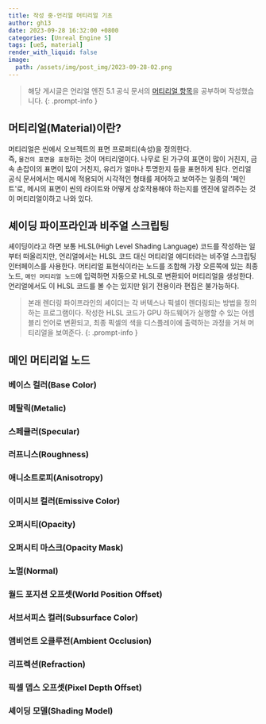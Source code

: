 ```yaml
---
title: 작성 중-언리얼 머티리얼 기초
author: gh13
date: 2023-09-28 16:32:00 +0800
categories: [Unreal Engine 5]
tags: [ue5, material]
render_with_liquid: false
image:
  path: /assets/img/post_img/2023-09-28-02.png
---
```


> 해당 게시글은 언리얼 엔진 5.1 공식 문서의 [머티리얼 항목](https://docs.unrealengine.com/5.1/ko/essential-unreal-engine-material-concepts/)을 공부하며 작성했습니다.
{: .prompt-info }


## 머티리얼(Material)이란?

머티리얼은 씬에서 오브젝트의 표면 프로퍼티(속성)을 정의한다.  
즉, `물건의 표면을 표현`하는 것이 머티리얼이다. 나무로 된 가구의 표면이 많이 거친지, 금속 손잡이의 표면이 많이 거친지, 유리가 얼마나 투명한지 등을 표현하게 된다.
언리얼 공식 문서에서는 메시에 적용되어 시각적인 형태를 제어하고 보여주는 일종의 '페인트'로, 메시의 표면이 씬의 라이트와 어떻게 상호작용해야 하는지를 엔진에 알려주는 것이 머티리얼이하고 나와 있다.

## 셰이딩 파이프라인과 비주얼 스크립팅

셰이딩이라고 하면 보통 HLSL(High Level Shading Language) 코드를 작성하는 일부터 떠올리지만, 언리얼에서는 HLSL 코드 대신 머티리얼 에디터라는 비주얼 스크립팅 인터페이스를 사용한다.
머티리얼 표현식이라는 노드를 조합해 가장 오른쪽에 있는 최종 노드, `메인 머티리얼 노드`에 입력하면 자동으로 HLSL로 변환되어 머티리얼을 생성한다. 언리얼에서도 이 HLSL 코드를 볼 수는 있지만 읽기 전용이라 편집은 불가능하다.

> 본래 렌더링 파이프라인의 셰이더는 각 버텍스나 픽셀이 렌더링되는 방법을 정의하는 프로그램이다.
> 작성한 HLSL 코드가 GPU 하드웨어가 실행할 수 있는 어셈블리 언어로 변환되고, 최종 픽셀의 색을 디스플레이에 출력하는 과정을 거쳐 머티리얼을 보여준다.
{: .prompt-info }

## 메인 머티리얼 노드

### 베이스 컬러(Base Color)

### 메탈릭(Metalic)

### 스페큘러(Specular)

### 러프니스(Roughness)

### 애니소트로피(Anisotropy)

### 이미시브 컬러(Emissive Color)

### 오퍼시티(Opacity)

### 오퍼시티 마스크(Opacity Mask)

### 노멀(Normal)

### 월드 포지션 오프셋(World Position Offset)

### 서브서피스 컬러(Subsurface Color)

### 앰비언트 오클루전(Ambient Occlusion)

### 리프렉션(Refraction)

### 픽셀 뎁스 오프셋(Pixel Depth Offset)

### 셰이딩 모델(Shading Model)
